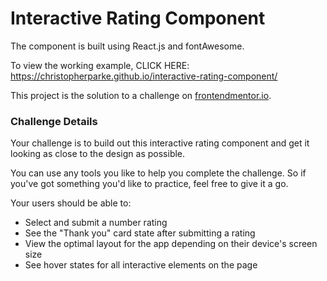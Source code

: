 # Interactive Rating Component

The component is built using React.js and fontAwesome.

To view the working example, CLICK HERE: <a href="https://christopherparke.github.io/interactive-rating-component/" target="_blank">https://christopherparke.github.io/interactive-rating-component/</a>

This project is the solution to a challenge on [frontendmentor.io](https://www.frontendmentor.io/challenges/interactive-rating-component-koxpeBUmI).


### Challenge Details
Your challenge is to build out this interactive rating component and get it looking as close to the design as possible.

You can use any tools you like to help you complete the challenge. So if you've got something you'd like to practice, feel free to give it a go.

Your users should be able to:

- Select and submit a number rating
- See the "Thank you" card state after submitting a rating
- View the optimal layout for the app depending on their device's screen size
- See hover states for all interactive elements on the page







